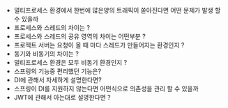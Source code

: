 * 멀티프로세스 환경에서 한번에 많은양의 트래픽이 쏟아진다면 어떤 문제가 발생 할 수 있을까
* 프로세스와 스레드의 차이는 ?
* 프로세스와 스레드의 공유 영역의 차이는 어떤부분 ?
* 프로젝트 서버는 요청이 올 때 마다 스레드가 만들어지는 환경인지 ?
* 동기와 비동기의 차이는 ?
* 멀티프로세스 환경은 모두 비동기 환경인지 ?
* 스프링의 기능중 편리했던 기능은?
* DI에 관해서 자세하게 설명한다면?
* 스프링이 DI를 지원하지 않는다면 어떤식으로 의존성을 관리 할 수 있을까
* JWT에 관해서 아는대로 설명한다면 ?
